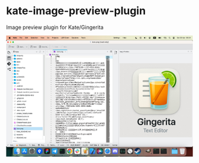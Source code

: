 # kate-image-preview-plugin
Image preview plugin for Kate/Gingerita

![screenshot.jpg](screenshot.jpg)
